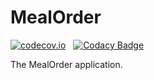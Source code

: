 # MealOrder

[![codecov.io](https://codecov.io/gh/Java-Classes/MealOrder/branch/master/graphs/badge.svg?branch=master)](https://codecov.io/gh/Java-Classes/MealOrder/branch/master/graphs/badge.svg?branch=master) &nbsp;
[![Codacy Badge](https://api.codacy.com/project/badge/Grade/a2b7e88faf994a0782686e0983181588)](https://www.codacy.com/app/Java-Classes/MealOrder?utm_source=github.com&amp;utm_medium=referral&amp;utm_content=Java-Classes/MealOrder&amp;utm_campaign=Badge_Grade)

The MealOrder application.
